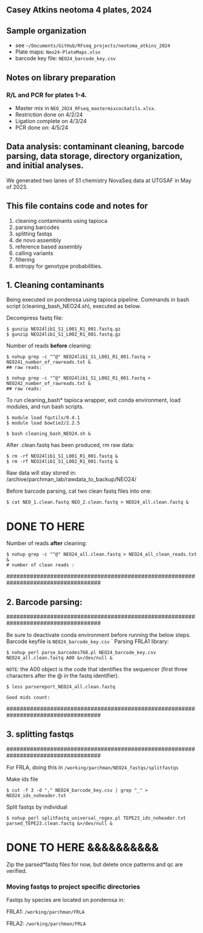 
## Casey Atkins neotoma 4 plates, 2024


## Sample organization
- see `~/Documents/GitHub/RFseq_projects/neotoma_atkins_2024`
- Plate maps: `Neo24-PlateMaps.xlsx`
- barcode key file: `NEO24_barcode_key.csv`


## Notes on library preparation

### R/L and PCR for plates 1-4. 

- Master mix in `NEO_2024_RFseq_mastermixcockatils.xlsx`.
- Restriction done on 4/2/24
- Ligation complete on 4/3/24
- PCR done on: 4/5/24

## Data analysis: contaminant cleaning, barcode parsing, data storage, directory organization, and initial analyses.

We generated two lanes of S1 chemistry NovaSeq data at UTGSAF in May of 2023. 


## This file contains code and notes for
1) cleaning contaminants using tapioca
2) parsing barcodes
3) splitting fastqs 
4) de novo assembly
5) reference based assembly
6) calling variants
7) filtering
8) entropy for genotype probabilities.

## 1. Cleaning contaminants

Being executed on ponderosa using tapioca pipeline. Commands in bash script (cleaning_bash_NEO24.sh), executed as below.

Decompress fastq file:

    $ gunzip NEO24lib1_S1_L001_R1_001.fastq.gz
    $ gunzip NEO24lib1_S1_L002_R1_001.fastq.gz

Number of reads **before** cleaning:

    $ nohup grep -c "^@" NEO24lib1_S1_L001_R1_001.fastq > NEO241_number_of_rawreads.txt &
    ## raw reads: 

    $ nohup grep -c "^@" NEO24lib1_S1_L002_R1_001.fastq > NEO242_number_of_rawreads.txt &
    ## raw reads:

To run cleaning_bash* tapioca wrapper, exit conda environment, load modules, and run bash scripts.

    $ module load fqutils/0.4.1
    $ module load bowtie2/2.2.5
    
    $ bash cleaning_bash_NEO24.sh &



After .clean.fastq has been produced, rm raw data:

    $ rm -rf NEO24lib1_S1_L001_R1_001.fastq &
    $ rm -rf NEO24lib1_S1_L002_R1_001.fastq &


Raw data will stay stored in: /archive/parchman_lab/rawdata_to_backup/NEO24/

Before barcode parsing, cat two clean fastq files into one:

    $ cat NEO_1.clean.fastq NEO_2.clean.fastq > NEO24_all.clean.fastq &

# DONE TO HERE

Number of reads **after** cleaning:

    $ nohup grep -c "^@" NEO24_all.clean.fastq > NEO24_all_clean_reads.txt &
    # number of clean reads : 

####################################################################################
## 2. Barcode parsing:
####################################################################################

Be sure to deactivate conda environment before running the below steps. Barcode keyfile is `NEO24_barcode_key.csv`
`
Parsing FRLA1 library:

    $ nohup perl parse_barcodes768.pl NEO24_barcode_key.csv NEO24_all.clean.fastq A00 &>/dev/null &



`NOTE`: the A00 object is the code that identifies the sequencer (first three characters after the @ in the fastq identifier).

    $ less parsereport_NEO24_all.clean.fastq 

    Good mids count: 


####################################################################################
## 3. splitting fastqs
####################################################################################

For FRLA, doing this in `/working/parchman/NEO24_fastqs/splitfastqs`

Make ids file

    $ cut -f 3 -d "," NEO24_barcode_key.csv | grep "_" > NEO24_ids_noheader.txt


Split fastqs by individual

    $ nohup perl splitFastq_universal_regex.pl TEPE23_ids_noheader.txt parsed_TEPE23.clean.fastq &>/dev/null &



# DONE TO HERE &&&&&&&&&&


Zip the parsed*fastq files for now, but delete once patterns and qc are verified.

### Moving fastqs to project specific directories

Fastqs by species are located on ponderosa in:

FRLA1:
`/working/parchman/FRLA`

FRLA2:
`/working/parchman/FRLA`

